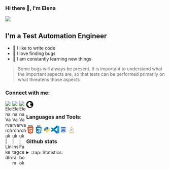 ### Hi there 👋, I'm Elena

![](https://komarev.com/ghpvc/?username=Elly806)

## I'm a Test Automation Engineer
- 💪 I like to write code
- 🎉 I love finding bugs
- 🥅 I am constantly learning new things
> Some bugs will always be present. It is important to understand what the important aspects are, so that tests can be performed primarily on what threatens those aspects


### Connect with me:

[<img align="left" alt="ElenaVarvarchuk | LinkedIn" width="22px" src="https://cdn.jsdelivr.net/npm/simple-icons@v3/icons/linkedin.svg" />][linkedin]
[<img align="left" alt="ElenaVarvarchuk | Instagram" width="22px" src="https://cdn.jsdelivr.net/npm/simple-icons@v3/icons/instagram.svg" />][instagram]
[<img align="left" alt="ElenaVarvarchuk | Facebook" width="22px" src="https://cdn.jsdelivr.net/npm/simple-icons@v3/icons/facebook.svg" />][facebook]
[<img align="left" alt="https://yogaxtutti83259815.wordpress.com/" width="22px" src="https://raw.githubusercontent.com/iconic/open-iconic/master/svg/globe.svg" />][website]


<br />

###  Languages and Tools:

<img align="left" alt="HTML5" width="26px" src="https://raw.githubusercontent.com/github/explore/80688e429a7d4ef2fca1e82350fe8e3517d3494d/topics/html/html.png" />
<img align="left" alt="CSS3" width="26px" src="https://raw.githubusercontent.com/github/explore/80688e429a7d4ef2fca1e82350fe8e3517d3494d/topics/css/css.png" />
<img align="left" alt="Python" width="26px" src="https://raw.githubusercontent.com/github/explore/80688e429a7d4ef2fca1e82350fe8e3517d3494d/topics/python/python.png" />
<img align="left" alt="Visual Studio Code" width="26px" src="https://raw.githubusercontent.com/github/explore/80688e429a7d4ef2fca1e82350fe8e3517d3494d/topics/visual-studio-code/visual-studio-code.png" />
<img align="left" alt="SQL" width="26px" src="https://raw.githubusercontent.com/github/explore/80688e429a7d4ef2fca1e82350fe8e3517d3494d/topics/sql/sql.png" />
<img align="left" alt="Java" width="26px" src="https://raw.githubusercontent.com/github/explore/80688e429a7d4ef2fca1e82350fe8e3517d3494d/topics/java/java.png" />
<br />

### Github stats

<details>
   <summary>:zap: Statistics:</summary>
   <img align="left" alt="codeSTACKr's GitHub Stats" src="https://github-readme-stats.vercel.app/api?username=Elly806&show_icons=true&line_height=27&count_private=true&title_color=ffffff&text_color=c9cacc&icon_color=4AB097&bg_color=1A2B34" alt="Elly806's GitHub Stats" />
    <br />
    <img align="left" alt="codeSTACKr's GitHub Stats" src="https://github-readme-stats.vercel.app/api/top-langs/?username=Elly806&hide=html,css&title_color=ffffff&text_color=c9cacc&icon_color=4AB197&bg_color=1A2B34"/>
</details>


  [linkedin]: https://www.linkedin.com/in/elena-varvarchuk-8506331bb/
  [instagram]: https://www.instagram.com/elenavarvarchuk/
  [facebook]: https://m.facebook.com/profile.php
  [website]: https://yogaxtutti83259815.wordpress.com/
